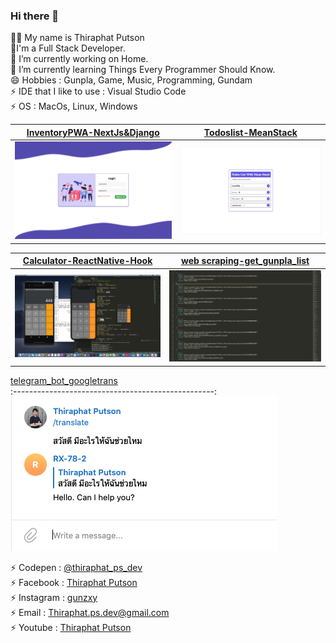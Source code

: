 ### Hi there 👋

👨‍💻 My name is Thiraphat Putson<br>
🔭I'm a Full Stack Developer.<br>
🔭 I’m currently working on Home.<br>
🌱 I’m currently learning Things Every Programmer Should Know.<br>
😄 Hobbies : Gunpla, Game, Music, Programming, Gundam<br>
⚡ IDE that I like to use : Visual Studio Code<br>
⚡ OS : MacOs, Linux, Windows<br>

 [InventoryPWA-NextJs&Django](https://github.com/thiraphat-ps-dev/InventoryManagementSystem)             |  [Todoslist-MeanStack](https://github.com/thiraphat-ps-dev/todos-list-with-mean-stack) 
:-------------------------:|:-------------------------:
![](https://github.com/thiraphat-ps-dev/InventoryManagementSystem/blob/master/img/login-desktop.png?raw=true)   |  ![](https://github.com/thiraphat-ps-dev/todos-list-with-mean-stack/blob/master/todo-with-mean-stack.png?raw=true)


[Calculator-ReactNative-Hook](https://github.com/thiraphat-ps-dev/calculator)             |  [web scraping-get_gunpla_list](https://github.com/thiraphat-ps-dev/get_gunpla_list)
:-------------------------:|:-------------------------:
![](https://github.com/thiraphat-ps-dev/calculator/blob/master/calculator/pv2.png?raw=true)  |  ![](https://github.com/thiraphat-ps-dev/get_gunpla_list/blob/master/data.png?raw=true)
 
 
[telegram_bot_googletrans](https://github.com/thiraphat-ps-dev/telegram_bot_googletrans)            
:--------------------------------------------------:
 ![](https://github.com/thiraphat-ps-dev/telegram_bot_googletrans/blob/master/preview.png?raw=true)
 

⚡ Codepen : [@thiraphat_ps_dev](https://codepen.io/thiraphat_ps_dev)<br>
⚡ Facebook : [Thiraphat Putson](https://www.facebook.com/thiraphatputson)<br>
⚡ Instagram : [gunzxy](https://www.instagram.com/gunzxy/)<br>
⚡ Email : Thiraphat.ps.dev@gmail.com<br>
⚡ Youtube : [Thiraphat Putson](https://www.youtube.com/channel/UCjC_vtlHpezIHY5-ZPmMi_w)

<!--
**thiraphat-ps-dev/thiraphat-ps-dev** is a ✨ _special_ ✨ repository because its `README.md` (this file) appears on your GitHub profile.

Here are some ideas to get you started:

- 🔭 I’m currently working on ...
- 🌱 I’m currently learning ...
- 👯 I’m looking to collaborate on ...
- 🤔 I’m looking for help with ...
- 💬 Ask me about ...
- 📫 How to reach me: ...
- 😄 Pronouns: ...
- ⚡ Fun fact: ...
-->
